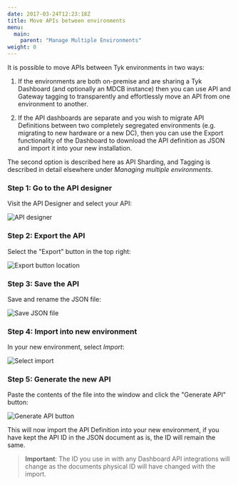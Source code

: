 ```yaml
---
date: 2017-03-24T12:23:18Z
title: Move APIs between environments
menu:
  main:
    parent: "Manage Multiple Environments"
weight: 0 
---
```


It is possible to move APIs between Tyk environments in two ways:

1.  If the environments are both on-premise and are sharing a Tyk Dashboard (and optionally an MDCB instance) then you can use API and Gateway tagging to transparently and effortlessly move an API from one environment to another.

2.  If the API dashboards are separate and you wish to migrate API Definitions between two completely segregated environments (e.g. migrating to new hardware or a new DC), then you can use the Export functionality of the Dashboard to download the API definition as JSON and import it into your new installation.

The second option is described here as API Sharding, and Tagging is described in detail elsewhere under *Managing multiple environments*.

### Step 1: Go to the API designer

Visit the API Designer and select your API:

![API designer][1]

### Step 2: Export the API

Select the "Export" button in the top right:

![Export button location][2]

### Step 3: Save the API

Save and rename the JSON file:

![Save JSON file][3]

### Step 4: Import into new environment

In your new environment, select *Import*:

![Select import][4]

### Step 5: Generate the new API

Paste the contents of the file into the window and click the "Generate API" button:

![Generate API button][5]

This will now import the API Definition into your new environment, if you have kept the API ID in the JSON document as is, the ID will remain the same.

> **Important**: The ID you use in with any Dashboard API integrations will change as the documents physical ID will have changed with the import.

[1]: /img/dashboard/system-management/registeredAPIs.png
[2]: /img/dashboard/system-management/exportAPI.png
[3]: /img/dashboard/system-management/exportSaveAPI.png
[4]: /img/dashboard/system-management/importAPI.png
[5]: /img/dashboard/system-management/generateAPI.png